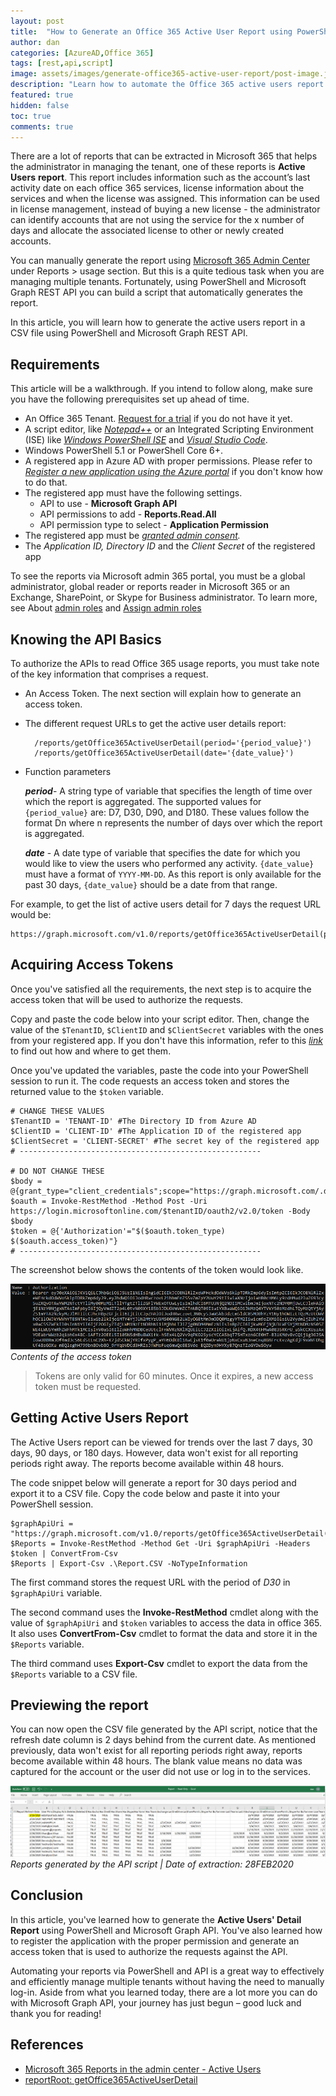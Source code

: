```yaml
---
layout: post
title:  "How to Generate an Office 365 Active User Report using PowerShell and Microsoft Graph REST API"
author: dan
categories: [AzureAD,Office 365]
tags: [rest,api,script]
image: assets/images/generate-office365-active-user-report/post-image.jpg
description: "Learn how to automate the Office 365 active users report using Microsoft Graph API and PowerShell script."
featured: true
hidden: false
toc: true
comments: true
---
```


There are a lot of reports that can be extracted in Microsoft 365 that helps the administrator in managing the tenant, one of these reports is **Active Users** **report**. This report includes information such as the account’s last activity date on each office 365 services, license information about the services and when the license was assigned. This information can be used in license management, instead of buying a new license - the administrator can identify accounts that are not using the service for the x number of days and allocate the associated license to other or newly created accounts.

You can manually generate the report using [Microsoft 365 Admin Center](https://docs.microsoft.com/en-us/microsoft-365/admin/activity-reports/active-users?view=o365-worldwide) under Reports > usage section. But this is a quite tedious task when you are managing multiple tenants. Fortunately, using PowerShell and Microsoft Graph REST API you can build a script that automatically generates the report.

In this article, you will learn how to generate the active users report in a CSV file using PowerShell and Microsoft Graph REST API.

## Requirements

This article will be a walkthrough. If you intend to follow along, make sure you have the following prerequisites set up ahead of time.

- An Office 365 Tenant. [Request for a trial](https://go.microsoft.com/fwlink/p/?LinkID=698279&culture=en-US&country=US) if you do not have it yet.
- A script editor, like *[Notepad++](https://notepad-plus-plus.org/download/)* or an Integrated Scripting Environment (ISE) like *[Windows PowerShell ISE](https://docs.microsoft.com/en-us/powershell/scripting/components/ise/introducing-the-windows-powershell-ise?view=powershell-5.1)* and *[Visual Studio Code](https://code.visualstudio.com/download)*.
- Windows PowerShell 5.1 or PowerShell Core 6+.
- A registered app in Azure AD with proper permissions. Please refer to *[Register a new application using the Azure portal](https://docs.microsoft.com/en-us/graph/auth-register-app-v2#register-a-new-application-using-the-azure-portal)* if you don't know how to do that.
- The registered app must have the following settings.
    - API to use - **Microsoft Graph API**
    - API permissions to add - **Reports.Read.All**
    - API permission type to select - **Application Permission**
- The registered app must be *[granted admin consent](https://docs.microsoft.com/en-us/azure/active-directory/manage-apps/grant-admin-consent#grant-admin-consent-in-app-registrations).*
- The *Application ID, Directory ID* and the *Client Secret* of the registered app

To see the reports via Microsoft admin 365 portal, you must be a global administrator, global reader or reports reader in Microsoft 365 or an Exchange, SharePoint, or Skype for Business administrator. To learn more, see About [admin roles](https://docs.microsoft.com/en-us/microsoft-365/admin/add-users/about-admin-roles?view=o365-worldwide) and [Assign admin roles](https://docs.microsoft.com/en-us/microsoft-365/admin/add-users/assign-admin-roles?view=o365-worldwide)

## Knowing the API Basics

To authorize the APIs to read Office 365 usage reports, you must take note of the key information that comprises a request.

- An Access Token. The next section will explain how to generate an access token.
- The different request URLs to get the active user details report:

        /reports/getOffice365ActiveUserDetail(period='{period_value}')
        /reports/getOffice365ActiveUserDetail(date='{date_value}')

- Function parameters

    ***period***- A string type of variable that specifies the length of time over which the report is aggregated. The supported values for `{period_value}` are: D7, D30, D90, and D180. These values follow the format Dn where n represents the number of days over which the report is aggregated.

    ***date*** - A date type of variable that specifies the date for which you would like to view the users who performed any activity. `{date_value}` must have a format of `YYYY-MM-DD`. As this report is only available for the past 30 days, `{date_value}` should be a date from that range.

For example, to get the list of active users detail for 7 days the request URL would be:

    https://graph.microsoft.com/v1.0/reports/getOffice365ActiveUserDetail(period='D7')

## Acquiring Access Tokens

Once you've satisfied all the requirements, the next step is to acquire the access token that will be used to authorize the requests.

 Copy and paste the code below into your script editor. Then, change the value of the `$TenantID`, `$ClientID` and `$ClientSecret` variables with the ones from your registered app. If you don't have this information, refer to this *[link](https://docs.microsoft.com/en-us/azure/active-directory/develop/howto-create-service-principal-portal#get-values-for-signing-in)* to find out how and where to get them.

Once you've updated the variables, paste the code into your PowerShell session to run it. The code requests an access token and stores the returned value to the `$token` variable.

    # CHANGE THESE VALUES
    $TenantID = 'TENANT-ID' #The Directory ID from Azure AD
    $ClientID = 'CLIENT-ID' #The Application ID of the registered app
    $ClientSecret = 'CLIENT-SECRET' #The secret key of the registered app
    # ------------------------------------------------------

    # DO NOT CHANGE THESE
    $body = @{grant_type="client_credentials";scope="https://graph.microsoft.com/.default";client_id=$ClientID;client_secret=$ClientSecret}
    $oauth = Invoke-RestMethod -Method Post -Uri https://login.microsoftonline.com/$tenantID/oauth2/v2.0/token -Body $body
    $token = @{'Authorization'="$($oauth.token_type) $($oauth.access_token)"}
    # ------------------------------------------------------

The screenshot below shows the contents of the token would look like.

![Contents of the access token](/assets/images/generate-office365-active-user-report/access-token.png)
*Contents of the access token*

> Tokens are only valid for 60 minutes. Once it expires, a new access token must be requested.

## Getting Active Users Report

The Active Users report can be viewed for trends over the last 7 days, 30 days, 90 days, or 180 days. However, data won't exist for all reporting periods right away. The reports become available within 48 hours.

The code snippet below will generate a report for 30 days period and export it to a CSV file. Copy the code below and paste it into your PowerShell session.

    $graphApiUri = "https://graph.microsoft.com/v1.0/reports/getOffice365ActiveUserDetail(period='D30')"
    $Reports = Invoke-RestMethod -Method Get -Uri $graphApiUri -Headers $token | ConvertFrom-Csv
    $Reports | Export-Csv .\Report.CSV -NoTypeInformation

The first command stores the request URL with the period of *D30* in `$graphApiUri` variable.

The second command uses the **Invoke-RestMethod** cmdlet along with the value of `$graphApiUri` and `$token` variables to access the data in office 365. It also uses **ConvertFrom-Csv** cmdlet to format the data and store it in the `$Reports` variable.

The third command uses **Export-Csv** cmdlet to export the data from the `$Reports` variable to a CSV file.

## Previewing the report

You can now open the CSV file generated by the API script, notice that the refresh date column is 2 days behind from the current date. As mentioned previously, data won't exist for all reporting periods right away, reports become available within 48 hours. The blank value means no data was captured for the account or the user did not use or log in to the services.

![Reports generated by the API script](/assets/images/generate-office365-active-user-report/csv-report.png)
*Reports generated by the API script | Date of extraction: 28FEB2020*

## Conclusion

In this article, you've learned how to generate the **Active Users' Detail Report** using PowerShell and Microsoft Graph API.  You've also learned how to register the application with the proper permission and generate an access token that is used to authorize the requests against the API.

Automating your reports via PowerShell and API is a great way to effectively and efficiently manage multiple tenants without having the need to manually log-in. Aside from what you learned today, there are a lot more you can do with Microsoft Graph API, your journey has just begun – good luck and thank you for reading!

## References

- [Microsoft 365 Reports in the admin center - Active Users](https://docs.microsoft.com/en-us/microsoft-365/admin/activity-reports/active-users?view=o365-worldwide)
- [reportRoot: getOffice365ActiveUserDetail](https://docs.microsoft.com/en-us/graph/api/reportroot-getoffice365activeuserdetail?view=graph-rest-1.0&tabs=http)